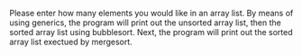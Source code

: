 Please enter how many elements you would like in an array list. By means of using generics, the program will print out the unsorted array list, then the sorted array list using bubblesort. Next, the program will print out the sorted array list exectued by mergesort. 
